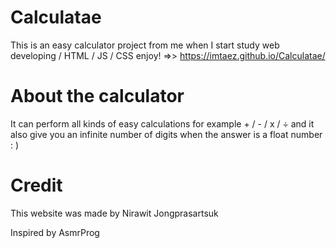 # Calculatae

This is an easy calculator project from me when I start study web developing / HTML / JS / CSS enjoy! =>> https://imtaez.github.io/Calculatae/

# About the calculator

It can perform all kinds of easy calculations for example + / - / x / ÷ and it also give you an infinite number of digits when the answer is a float number : )

# Credit

This website was made by Nirawit Jongprasartsuk

Inspired by AsmrProg
